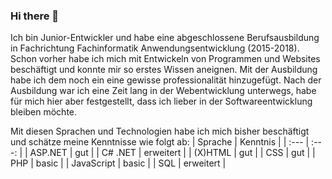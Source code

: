 ### Hi there 👋

Ich bin Junior-Entwickler und habe eine abgeschlossene Berufsausbildung in Fachrichtung Fachinformatik Anwendungsentwicklung (2015-2018).
Schon vorher habe ich mich mit Entwickeln von Programmen und Websites beschäftigt und konnte mir so erstes Wissen aneignen. Mit der Ausbildung habe ich dem noch ein eine gewisse professionalität hinzugefügt.
Nach der Ausbildung war ich eine Zeit lang in der Webentwicklung unterwegs, habe für mich hier aber festgestellt, dass ich lieber in der Softwareentwicklung bleiben möchte.

Mit diesen Sprachen und Technologien habe ich mich bisher beschäftigt und schätze meine Kenntnisse wie folgt ab:
| Sprache    | Kenntnis  |
| :---       | :---:     |
| ASP.NET    | gut       |
| C# .NET    | erweitert |
| (X)HTML    | gut       |
| CSS        | gut       |
| PHP        | basic     |
| JavaScript | basic     |
| SQL        | erweitert |

<!--
**WhiteWolfysGame/WhiteWolfysGame** is a ✨ _special_ ✨ repository because its `README.md` (this file) appears on your GitHub profile.

Here are some ideas to get you started:

- 🔭 I’m currently working on ...
- 🌱 I’m currently learning ...
- 👯 I’m looking to collaborate on ...
- 🤔 I’m looking for help with ...
- 💬 Ask me about ...
- 📫 How to reach me: ...
- 😄 Pronouns: ...
- ⚡ Fun fact: ...
-->
